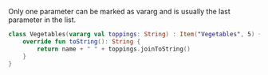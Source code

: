 
Only one parameter can be marked as vararg and is usually the last parameter in the list.

```kt
class Vegetables(vararg val toppings: String) : Item("Vegetables", 5) {
    override fun toString(): String {
        return name + " " + toppings.joinToString()
    }
}
```